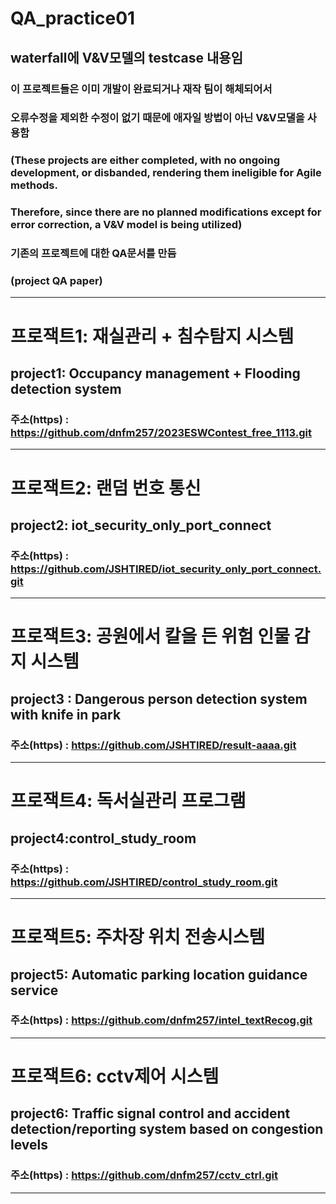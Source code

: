 # QA_practice01
## waterfall에 V&V모델의 testcase 내용임
### 이 프로젝트들은 이미 개발이 완료되거나 재작 팀이 해체되어서   
### 오류수정을 제외한 수정이 없기 때문에 애자일 방법이 아닌 V&V모댈을 사용함  
### (These projects are either completed, with no ongoing development, or disbanded, rendering them ineligible for Agile methods. 
### Therefore, since there are no planned modifications except for error correction, a V&V model is being utilized)  
### 기존의 프로젝트에 대한 QA문서를 만듬  
### (project QA paper)
---
# 프로잭트1: 재실관리 + 침수탐지 시스템  
## project1: Occupancy management + Flooding detection system  
### 주소(https) : https://github.com/dnfm257/2023ESWContest_free_1113.git
---
# 프로잭트2: 랜덤 번호 통신  
## project2: iot_security_only_port_connect  
### 주소(https) : https://github.com/JSHTIRED/iot_security_only_port_connect.git  
---
# 프로잭트3: 공원에서 칼을 든 위험 인물 감지 시스템  
## project3 : Dangerous person detection system with knife in park  
### 주소(https) : https://github.com/JSHTIRED/result-aaaa.git
---
# 프로잭트4: 독서실관리 프로그램  
## project4:control_study_room   
### 주소(https) : https://github.com/JSHTIRED/control_study_room.git
---
# 프로잭트5:  주차장 위치 전송시스템
## project5: Automatic parking location guidance service
### 주소(https) : https://github.com/dnfm257/intel_textRecog.git
---
# 프로잭트6: cctv제어 시스템
## project6: Traffic signal control and accident detection/reporting system based on congestion levels
### 주소(https) : https://github.com/dnfm257/cctv_ctrl.git
---
